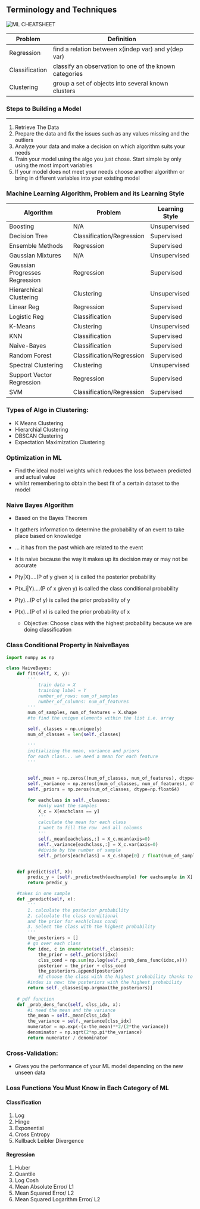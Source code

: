 ## Terminology and Techniques


![ML CHEATSHEET](https://user-images.githubusercontent.com/31806568/119829824-91f4c500-bef3-11eb-8518-05fe93e5a155.jpg)

|Problem                          |Definition                         
|-------------------------------|-----------------------------|
|Regression            |find a relation between x(indep var) and y(dep var)            |
|Classification          |classify an observation to one of the known categories         |
|Clustering| group a set of objects into several known clusters|


### Steps to Building a Model
---
1. Retrieve The Data
2. Prepare the data and fix the issues such as any values missing and the outliers
3. Analyze your data and make a decision on which algorithm suits your needs
4. Train your model using the algo you just chose. Start simple by only using the most import variables
5. If your model does not meet your needs choose another algorithm or bring in different variables into your existing model

### Machine Learning Algorithm, Problem and its Learning Style
|Algorithm                          |Problem | Learning Style|                  
|-------------------------------|-----------------------------|------------|
|Boosting |N/A |Unsupervised
|Decision Tree| Classification/Regression |Supervised
|Ensemble Methods| Regression |Supervised
|Gaussian Mixtures |N/A |Unsupervised
|Gaussian Progresses Regression|Regression|Supervised
|Hierarchical Clustering | Clustering | Unsupervised
|Linear Reg|Regression|Supervised
|Logistic Reg|Classification|Supervised
|K-Means| Clustering |Unsupervised
|KNN| Classification|Supervised
|Naive-Bayes| Classification|Supervised
|Random Forest| Classification/Regression |Supervised
|Spectral Clustering|Clustering|Unsupervised
|Support Vector Regression|Regression|Supervised
|SVM| Classification/Regression|Supervised


### Types of Algo in Clustering:
- K Means Clustering
- Hierarchial Clustering
- DBSCAN Clustering
- Expectation Maximization Clustering

### Optimization in ML

- Find the ideal model weights which reduces the loss between predicted and actual value
- whilst remembering to obtain the best fit of a certain dataset to the model  

### Naive Bayes Algorithm

- Based on the Bayes Theorem
- It gathers information to determine the probability of an event to take place based on knowledge
- ... it has from the past which are related to the event
- It is naive because the way it makes up its decision may or may not be accurate 
- P(y|X)....(P of y given x) is called the posterior probability
- P(x_i|Y)....(P of x given y) is called the class conditional probability
- P(y)...(P of y) is called the prior probability of y
- P(x)...(P of x) is called the prior probability of x

    - Objective: Choose class with the highest probability because we are doing classification


### Class Conditional Property in NaiveBayes
```python
import numpy as np

class NaiveBayes:
    def fit(self, X, y):
        '''
            train data = X
            training label = Y
            number_of_rows: num_of_samples
            number_of_columns: num_of_features 
        '''
        num_of_samples, num_of_features = X.shape
        #to find the unique elements within the list i.e. array

        self._classes = np.unique(y)
        num_of_classes = len(self._classes)

        ''' 
        initializing the mean, variance and priors
        for each class... we need a mean for each feature
        '''

        
        self._mean = np.zeros((num_of_classes, num_of_features), dtype=np.float64)
        self._variance = np.zeros((num_of_classes, num_of_features), dtype=np.float64)
        self._priors = np.zeros(num_of_classes, dtype=np.float64)

        for eachclass in self._classes:
            #only want the samples 
            X_c = X[eachclass == y]
            '''
            calculate the mean for each class
            I want to fill the row  and all columns
            '''
            self._mean[eachclass,:] = X_c.mean(axis=0)
            self._variance[eachclass,:] = X_c.var(axis=0)
            #divide by the number of sample
            self._priors[eachclass] = X_c.shape[0] / float(num_of_samples) 


    def predict(self, X):
        predic_y = [self._predictmeth(eachsample) for eachsample in X]
        return predic_y

    #takes in one sample
    def _predict(self, x):
        '''
        1. calculate the posterior probability
        2. calculate the class conditional
        and the prior for each(class cond)
        3. Select the class with the highest probability
        '''
        the_posteriors = []
        # go over each class 
        for idxc, c in enumerate(self._classes):
            the_prior = self._priors(idxc)
            clss_cond = np.sum(np.log(self._prob_dens_func(idxc,x)))
            posterior = the_prior + clss_cond 
            the_posteriors.append(posterior)
            #I choose the class with the highest probability thanks to argsmax
        #index is now: the posteriors with the highest probability 
        return self._classes[np.argmax(the_posteriors)]
    
    # pdf function
    def _prob_dens_func(self, clss_idx, x):
        #i need the mean and the variance
        the_mean = self._mean[clss_idx]
        the_variance = self._variance[clss_idx]
        numerator = np.exp(-(x-the_mean)**2/(2*the_variance))
        denominator = np.sqrt(2*np.pi*the_variance)
        return numerator / denominator
```



### Cross-Validation:
- Gives you the performance of your ML model depending on the new unseen data

### Loss Functions You Must Know in Each Category of ML

#### Classification

1. Log
2. Hinge
3. Exponential
4. Cross Entropy
5. Kullback Leibler Divergence

#### Regression

1. Huber
2. Quantile
3. Log Cosh
4. Mean Absolute Error/ L1
5. Mean Squared Error/ L2
6. Mean Squared Logarithm Error/ L2

